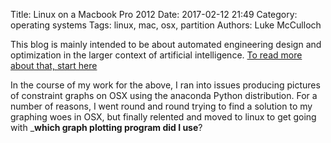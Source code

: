 Title: Linux on a Macbook Pro 2012
Date: 2017-02-12 21:49
Category: operating systems
Tags: linux, mac, osx, partition
Authors: Luke McCulloch

This blog is mainly intended to be about automated engineering design and optimization in the larger context of artificial intelligence. [To read more about that, start here]({filename}/introduction.md)

In the course of my work for the above, I ran into issues producing pictures of constraint graphs on OSX using the anaconda Python distribution.  For a number of reasons, I went round and round trying to find a solution to my graphing woes in OSX, but finally relented and moved to linux to get going with ___which graph plotting program did I use__?


